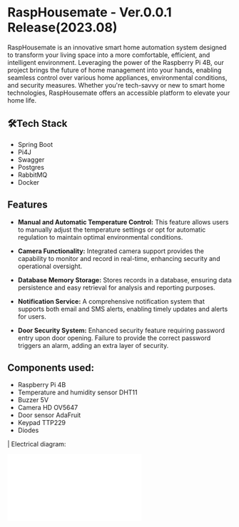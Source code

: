 # RaspHousemate - Ver.0.0.1 Release(2023.08)

RaspHousemate is an innovative smart home automation system designed to transform your living space into a more comfortable, efficient, and intelligent environment. Leveraging the power of the Raspberry Pi 4B, our project brings the future of home management into your hands, enabling seamless control over various home appliances, environmental conditions, and security measures. Whether you're tech-savvy or new to smart home technologies, RaspHousemate offers an accessible platform to elevate your home life.


## 🛠Tech Stack 

- Spring Boot     
- Pi4J
- Swagger
- Postgres
- RabbitMQ
- Docker

## Features

- **Manual and Automatic Temperature Control:** This feature allows users to manually adjust the temperature settings or opt for automatic regulation to maintain optimal environmental conditions.

- **Camera Functionality:** Integrated camera support provides the capability to monitor and record in real-time, enhancing security and operational oversight.

- **Database Memory Storage:** Stores records in a database, ensuring data persistence and easy retrieval for analysis and reporting purposes.

- **Notification Service:** A comprehensive notification system that supports both email and SMS alerts, enabling timely updates and alerts for users.

- **Door Security System:** Enhanced security feature requiring password entry upon door opening. Failure to provide the correct password triggers an alarm, adding an extra layer of security.

## Components used:

- Raspberry Pi 4B
- Temperature and humidity sensor DHT11
- Buzzer 5V
- Camera HD OV5647
- Door sensor AdaFruit
- Keypad TTP229
- Diodes

| Electrical diagram:

![Electrical diagram](electrical_diagram.pdf)

